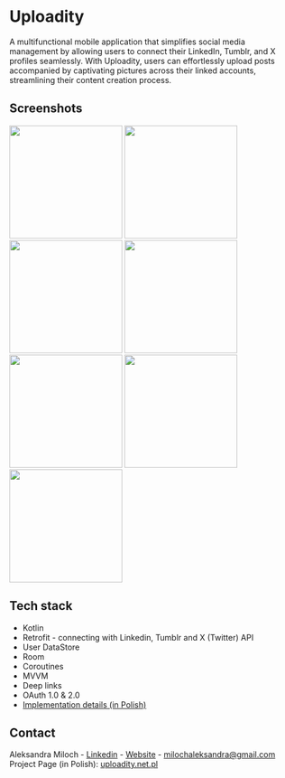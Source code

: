 # Uploadity 
A multifunctional mobile application that simplifies social media management by allowing users to connect their LinkedIn, Tumblr, and X profiles seamlessly. With Uploadity, users can effortlessly upload posts accompanied by captivating pictures across their linked accounts, streamlining their content creation process.
<br/>

## Screenshots
<p>
  <img src="https://uploadity.net.pl/screenshots/screen1.png" width="200">
  <img src="https://uploadity.net.pl/screenshots/screen2.png" width="200">
  <img src="https://uploadity.net.pl/screenshots/screen3.png" width="200">
  <img src="https://uploadity.net.pl/screenshots/screen4.png" width="200">
  <img src="https://uploadity.net.pl/screenshots/screen5.png" width="200">
  <img src="https://uploadity.net.pl/screenshots/screen6.png" width="200">
  <img src="https://uploadity.net.pl/screenshots/screen7.png" width="200">
</p>

## Tech stack
* Kotlin
* Retrofit - connecting with Linkedin, Tumblr and X (Twitter) API
* User DataStore
* Room
* Coroutines
* MVVM
* Deep links
* OAuth 1.0 & 2.0
* [Implementation details (in Polish)](https://uploadity.net.pl/)

## Contact
Aleksandra Miloch - [Linkedin](https://www.linkedin.com/in/aleksandra-miloch/) - [Website](https://aleksandramiloch.pl/) - milochaleksandra@gmail.com <br/>
Project Page (in Polish): [uploadity.net.pl](https://uploadity.net.pl/) <br/>
